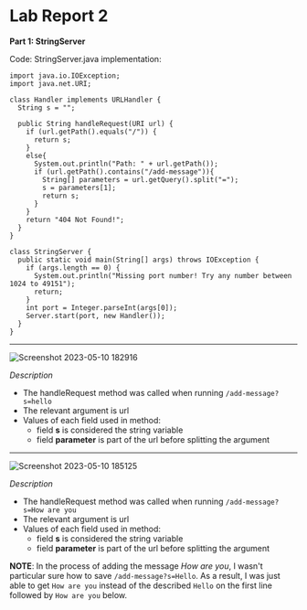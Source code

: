 # Lab Report 2

**Part 1: StringServer**

Code: StringServer.java implementation:

```
import java.io.IOException;
import java.net.URI;

class Handler implements URLHandler {
  String s = "";

  public String handleRequest(URI url) {
    if (url.getPath().equals("/")) {
      return s;
    }
    else{
      System.out.println("Path: " + url.getPath());
      if (url.getPath().contains("/add-message")){
        String[] parameters = url.getQuery().split("=");
        s = parameters[1];
        return s;
      }
    }
    return "404 Not Found!";
  }
}

class StringServer {
  public static void main(String[] args) throws IOException {
    if (args.length == 0) {
      System.out.println("Missing port number! Try any number between 1024 to 49151");
      return;
    }
    int port = Integer.parseInt(args[0]);
    Server.start(port, new Handler());
  }
}
```



---




![Screenshot 2023-05-10 182916](https://github.com/b1luu/cse15l-lab-reports/assets/120772535/65c2f6a0-b949-4061-ad66-504b8b8cb3ab)

*Description*
* The handleRequest method was called when running `/add-message?s=hello`
* The relevant argument is url
* Values of each field used in method:
  - field **s** is considered the string variable
  - field **parameter** is part of the url before splitting the argument

---

![Screenshot 2023-05-10 185125](https://github.com/b1luu/cse15l-lab-reports/assets/120772535/bdd0c673-0742-45ec-994a-d64a9730803d)

*Description*
* The handleRequest method was called when running `/add-message?s=How are you`
* The relevant argument is url
* Values of each field used in method:
  - field **s** is considered the string variable
  - field **parameter** is part of the url before splitting the argument

**NOTE**: In the process of adding the message *How are you*, I wasn't particular sure how to save `/add-message?s=Hello`. As a result, I was just able to get `How are you` instead of the described `Hello` on the first line followed by `How are you` below. 






